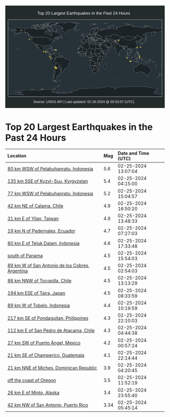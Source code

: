 ![Map](./map.png)

# Top 20 Largest Earthquakes in the Past 24 Hours

| Location | Mag | Date and Time (UTC) |
|:---|:---|:---|
| [80 km WSW of Pelabuhanratu, Indonesia](https://earthquake.usgs.gov/earthquakes/eventpage/us7000m1h8) | 5.6 | 02-25-2024 13:07:04 |
| [135 km SSE of Kyzyl-Suu, Kyrgyzstan](https://earthquake.usgs.gov/earthquakes/eventpage/us7000m1fq) | 5.4 | 02-25-2024 04:15:00 |
| [77 km WSW of Pelabuhanratu, Indonesia](https://earthquake.usgs.gov/earthquakes/eventpage/us7000m1i9) | 5.2 | 02-25-2024 15:04:57 |
| [42 km NE of Calama, Chile](https://earthquake.usgs.gov/earthquakes/eventpage/us7000m1ir) | 4.9 | 02-25-2024 16:50:20 |
| [31 km E of Yilan, Taiwan](https://earthquake.usgs.gov/earthquakes/eventpage/us7000m1i1) | 4.9 | 02-25-2024 13:48:33 |
| [19 km N of Pedernales, Ecuador](https://earthquake.usgs.gov/earthquakes/eventpage/us7000m1gh) | 4.7 | 02-25-2024 07:27:03 |
| [80 km E of Teluk Dalam, Indonesia](https://earthquake.usgs.gov/earthquakes/eventpage/us7000m1iw) | 4.6 | 02-25-2024 17:33:48 |
| [south of Panama](https://earthquake.usgs.gov/earthquakes/eventpage/us7000m1im) | 4.5 | 02-25-2024 15:54:03 |
| [89 km W of San Antonio de los Cobres, Argentina](https://earthquake.usgs.gov/earthquakes/eventpage/us7000m1ff) | 4.5 | 02-25-2024 02:54:03 |
| [88 km NNW of Tocopilla, Chile](https://earthquake.usgs.gov/earthquakes/eventpage/us7000m1h9) | 4.5 | 02-25-2024 13:13:29 |
| [194 km ESE of Taira, Japan](https://earthquake.usgs.gov/earthquakes/eventpage/us7000m1gt) | 4.5 | 02-25-2024 08:33:59 |
| [89 km W of Tobelo, Indonesia](https://earthquake.usgs.gov/earthquakes/eventpage/us7000m1h0) | 4.4 | 02-25-2024 10:19:59 |
| [217 km SE of Pondaguitan, Philippines](https://earthquake.usgs.gov/earthquakes/eventpage/us7000m1jt) | 4.3 | 02-25-2024 22:10:03 |
| [112 km E of San Pedro de Atacama, Chile](https://earthquake.usgs.gov/earthquakes/eventpage/us7000m1ft) | 4.3 | 02-25-2024 04:44:38 |
| [27 km SW of Puerto Ángel, Mexico](https://earthquake.usgs.gov/earthquakes/eventpage/us7000m1f7) | 4.2 | 02-25-2024 00:57:24 |
| [21 km SE of Champerico, Guatemala](https://earthquake.usgs.gov/earthquakes/eventpage/us7000m1js) | 4.1 | 02-25-2024 22:14:44 |
| [21 km NNE of Miches, Dominican Republic](https://earthquake.usgs.gov/earthquakes/eventpage/pr2024056001) | 3.9 | 02-25-2024 04:20:45 |
| [off the coast of Oregon](https://earthquake.usgs.gov/earthquakes/eventpage/us7000m1h5) | 3.5 | 02-25-2024 11:52:19 |
| [26 km E of Minto, Alaska](https://earthquake.usgs.gov/earthquakes/eventpage/ak0242l04a3f) | 3.4 | 02-25-2024 23:55:40 |
| [42 km NW of San Antonio, Puerto Rico](https://earthquake.usgs.gov/earthquakes/eventpage/pr71441163) | 3.34 | 02-25-2024 05:45:14 |
